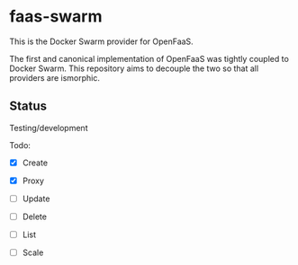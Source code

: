 faas-swarm
==========

This is the Docker Swarm provider for OpenFaaS.

The first and canonical implementation of OpenFaaS was tightly coupled to Docker Swarm. This repository aims to decouple the two so that all providers are ismorphic.

## Status

Testing/development

Todo:
* [x] Create
* [x] Proxy
* [ ] Update
* [ ] Delete
* [ ] List
* [ ] Scale


